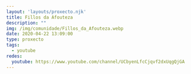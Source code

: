 ```yaml
---
layout: 'layouts/proxecto.njk'
title: Fillos da Afouteza
description: ""
img: /img/comunidade/Fillos_da_Afouteza.webp
date: 2020-04-22 13:09:00
type: proxecto
tags:
  - youtube
redes:
  youtube: https://www.youtube.com/channel/UCbyenLfcCjqvf2dxUqgQjGA
---
```

